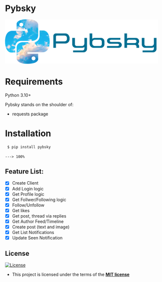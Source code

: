 # Pybsky

<div align='center'>

![./a](./assets/cover.png)

</div>

# Requirements
Python 3.10+

Pybsky stands on the shoulder of:
- requests package

# Installation
<div class="termy">

```console
 $ pip install pybsky

---> 100%
```
</div>

## Feature List:

- [x] Create Client
- [x] Add Login logic
- [x] Get Profile logic
- [x] Get Follwer/Following logic
- [x] Follow/Unfollow
- [x] Get likes
- [x] Get post, thread via replies
- [x] Get Author Feed/Timeline
- [x] Create post (text and image)
- [x] Get List Notifications
- [x] Update Seen Notification

## License

[![License](http://img.shields.io/:license-mit-blue.svg?style=flat-square)](http://badges.mit-license.org)

- This project is licensed under the terms of the **[MIT license](LICENSE)**
